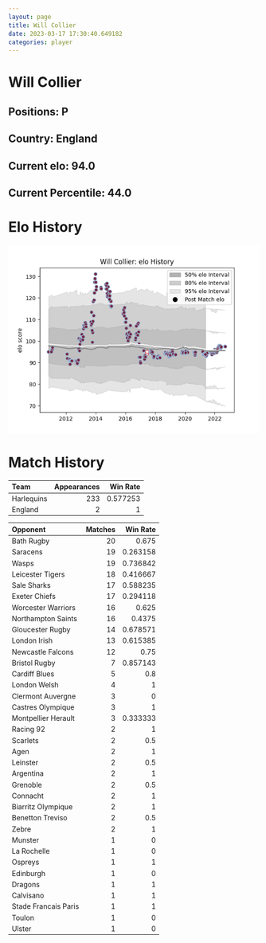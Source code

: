 ```yaml
---  
layout: page  
title: Will Collier  
date: 2023-03-17 17:30:40.649182  
categories: player  
---
```

# Will Collier

## Positions: P

## Country: England

## Current elo: 94.0

## Current Percentile: 44.0

# Elo History


![elo history](history_WillCollier.png)
# Match History


| Team       |   Appearances |   Win Rate |
|:-----------|--------------:|-----------:|
| Harlequins |           233 |   0.577253 |
| England    |             2 |   1        |

| Opponent             |   Matches |   Win Rate |
|:---------------------|----------:|-----------:|
| Bath Rugby           |        20 |   0.675    |
| Saracens             |        19 |   0.263158 |
| Wasps                |        19 |   0.736842 |
| Leicester Tigers     |        18 |   0.416667 |
| Sale Sharks          |        17 |   0.588235 |
| Exeter Chiefs        |        17 |   0.294118 |
| Worcester Warriors   |        16 |   0.625    |
| Northampton Saints   |        16 |   0.4375   |
| Gloucester Rugby     |        14 |   0.678571 |
| London Irish         |        13 |   0.615385 |
| Newcastle Falcons    |        12 |   0.75     |
| Bristol Rugby        |         7 |   0.857143 |
| Cardiff Blues        |         5 |   0.8      |
| London Welsh         |         4 |   1        |
| Clermont Auvergne    |         3 |   0        |
| Castres Olympique    |         3 |   1        |
| Montpellier Herault  |         3 |   0.333333 |
| Racing 92            |         2 |   1        |
| Scarlets             |         2 |   0.5      |
| Agen                 |         2 |   1        |
| Leinster             |         2 |   0.5      |
| Argentina            |         2 |   1        |
| Grenoble             |         2 |   0.5      |
| Connacht             |         2 |   1        |
| Biarritz Olympique   |         2 |   1        |
| Benetton Treviso     |         2 |   0.5      |
| Zebre                |         2 |   1        |
| Munster              |         1 |   0        |
| La Rochelle          |         1 |   0        |
| Ospreys              |         1 |   1        |
| Edinburgh            |         1 |   0        |
| Dragons              |         1 |   1        |
| Calvisano            |         1 |   1        |
| Stade Francais Paris |         1 |   1        |
| Toulon               |         1 |   0        |
| Ulster               |         1 |   0        |